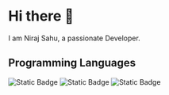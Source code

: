 # Hi there 👋
  I am Niraj Sahu, a passionate Developer.

## Programming Languages
![Static Badge](https://img.shields.io/badge/Java-orange)
![Static Badge](https://img.shields.io/badge/C++-blue)
![Static Badge](https://img.shields.io/badge/Python-darkblue)
<!--
**lyricMirror/LyricMirror** is a ✨ _special_ ✨ repository because its `README.md` (this file) appears on your GitHub profile.

Here are some ideas to get you started:

- 🔭 I’m currently working on ...
- 🌱 I’m currently learning ...
- 👯 I’m looking to collaborate on ...
- 🤔 I’m looking for help with ...
- 💬 Ask me about ...
- 📫 How to reach me: ...
- 😄 Pronouns: ...
- ⚡ Fun fact: ...
-->
